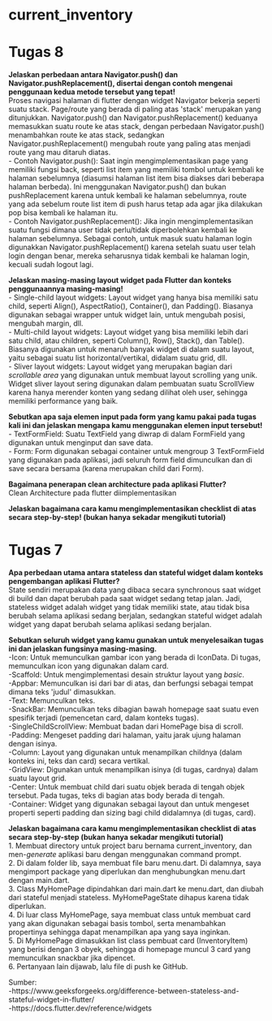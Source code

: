 # current_inventory
# Tugas 8
<p><b>Jelaskan perbedaan antara Navigator.push() dan Navigator.pushReplacement(), disertai dengan contoh mengenai penggunaan kedua metode tersebut yang tepat!</b><br>
Proses navigasi halaman di flutter dengan widget Navigator bekerja seperti suatu stack. Page/route yang berada di paling atas 'stack' merupakan yang ditunjukkan. Navigator.push() dan Navigator.pushReplacement() keduanya memasukkan suatu route ke atas stack, dengan perbedaan Navigator.push() menambahkan route ke atas stack, sedangkan Navigator.pushReplacement() mengubah route yang paling atas menjadi route yang mau ditaruh diatas.<br>
- Contoh Navigator.push(): Saat ingin mengimplementasikan page yang memiliki fungsi back, seperti list item yang memiliki tombol untuk kembali ke halaman sebelumnya (diasumsi halaman list item bisa diakses dari beberapa halaman berbeda). Ini menggunakan Navigator.push() dan bukan pushReplacement karena untuk kembali ke halaman sebelumnya, route yang ada sebelum route list item di push harus tetap ada agar jika dilakukan pop bisa kembali ke halaman itu.<br>
- Contoh Navigator.pushReplacement(): Jika ingin mengimplementasikan suatu fungsi dimana user tidak perlu/tidak diperbolehkan kembali ke halaman sebelumnya. Sebagai contoh, untuk masuk suatu halaman login digunakkan Navigator.pushReplacement() karena setelah suatu user telah login dengan benar, mereka seharusnya tidak kembali ke halaman login, kecuali sudah logout lagi.</p>
<p><b>Jelaskan masing-masing layout widget pada Flutter dan konteks penggunaannya masing-masing!</b><br>
- Single-child layout widgets: Layout widget yang hanya bisa memiliki satu child, seperti Align(), AspectRatio(), Container(), dan Padding(). Biasanya digunakan sebagai wrapper untuk widget lain, untuk mengubah posisi, mengubah margin, dll.<br>
- Multi-child layout widgets: Layout widget yang bisa memiliki lebih dari satu child, atau children, seperti Column(), Row(), Stack(), dan Table(). Biasanya digunakan untuk menaruh banyak widget di dalam suatu layout, yaitu sebagai suatu list horizontal/vertikal, didalam suatu grid, dll.<br>
- Sliver layout widgets: Layout widget yang merupakan bagian dari <i>scrollable area</i> yang digunakan untuk membuat layout scrolling yang unik. Widget sliver layout sering digunakan dalam pembuatan suatu ScrollView karena hanya merender konten yang sedang dilihat oleh user, sehingga memiliki performance yang baik.</p>
<p><b>Sebutkan apa saja elemen input pada form yang kamu pakai pada tugas kali ini dan jelaskan mengapa kamu menggunakan elemen input tersebut!</b><br>
- TextFormField: Suatu TextField yang diwrap di dalam FormField yang digunakan untuk menginput dan save data.<br>
- Form: Form digunakan sebagai container untuk mengroup 3 TextFormField yang digunakan pada aplikasi, jadi seluruh form field dimunculkan dan di save secara bersama (karena merupakan child dari Form).</p>
<p><b>Bagaimana penerapan clean architecture pada aplikasi Flutter?</b><br>
Clean Architecture pada flutter diimplementasikan</p>
<p><b>Jelaskan bagaimana cara kamu mengimplementasikan checklist di atas secara step-by-step! (bukan hanya sekadar mengikuti tutorial)</b><br></p>

# Tugas 7
<p><b>Apa perbedaan utama antara stateless dan stateful widget dalam konteks pengembangan aplikasi Flutter?</b><br>
State sendiri merupakan data yang dibaca secara synchronous saat widget di build dan dapat berubah pada saat widget sedang tetap jalan. Jadi, stateless widget adalah widget yang tidak memiliki state, atau tidak bisa berubah selama aplikasi sedang berjalan, sedangkan stateful widget adalah widget yang dapat berubah selama aplikasi sedang berjalan.</p>
<p><b>Sebutkan seluruh widget yang kamu gunakan untuk menyelesaikan tugas ini dan jelaskan fungsinya masing-masing.</b><br>
  -Icon: Untuk memunculkan gambar icon yang berada di IconData. Di tugas, memunculkan icon yang digunakan dalam card.<br>
  -Scaffold: Untuk mengimplementasi desain struktur layout yang <i>basic</i>.<br>
  -Appbar: Memunculkan isi dari bar di atas, dan berfungsi sebagai tempat dimana teks 'judul' dimasukkan.<br>
  -Text: Memunculkan teks.<br>
  -SnackBar: Memunculkan teks dibagian bawah homepage saat suatu even spesifik terjadi (pemencetan card, dalam konteks tugas).<br>
  -SingleChildScrollView: Membuat badan dari HomePage bisa di scroll.<br>
  -Padding: Mengeset padding dari halaman, yaitu jarak ujung halaman dengan isinya.<br>
  -Column: Layout yang digunakan untuk menampilkan childnya (dalam konteks ini, teks dan card) secara vertikal.<br>
  -GridView: Digunakan untuk menampilkan isinya (di tugas, cardnya) dalam suatu layout grid.<br>
  -Center: Untuk membuat child dari suatu objek berada di tengah objek tersebut. Pada tugas, teks di bagian atas body berada di tengah.<br>
  -Container: Widget yang digunakan sebagai layout dan untuk mengeset properti seperti padding dan sizing bagi child didalamnya (di tugas, card).<br>
</p>
<p><b>Jelaskan bagaimana cara kamu mengimplementasikan checklist di atas secara step-by-step (bukan hanya sekadar mengikuti tutorial)</b><br>
  1. Membuat directory untuk project baru bernama current_inventory, dan men-<i>generate</i> aplikasi baru dengan menggunakan command prompt.<br>
  2. Di dalam folder lib, saya membuat file baru menu.dart. Di dalamnya, saya mengimport package yang diperlukan dan menghubungkan menu.dart dengan main.dart.<br>
  3. Class MyHomePage dipindahkan dari main.dart ke menu.dart, dan diubah dari stateful menjadi stateless. MyHomePageState dihapus karena tidak diperlukan.<br>
  4. Di luar class MyHomePage, saya membuat class untuk membuat card yang akan digunakan sebagai basis tombol, serta menambahkan propertinya sehingga dapat menampilkan apa yang saya inginkan.<br>
  5. Di MyHomePage dimasukkan list class pembuat card (InventoryItem) yang berisi dengan 3 obyek, sehingga di homepage muncul 3 card yang memunculkan snackbar jika dipencet.<br>
  6. Pertanyaan lain dijawab, lalu file di push ke GitHub.
</p>

<p>Sumber:<br>
-https://www.geeksforgeeks.org/difference-between-stateless-and-stateful-widget-in-flutter/<br>
-https://docs.flutter.dev/reference/widgets</p>

